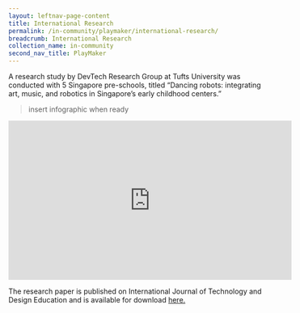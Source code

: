 ```yaml
---
layout: leftnav-page-content
title: International Research
permalink: /in-community/playmaker/international-research/
breadcrumb: International Research
collection_name: in-community
second_nav_title: PlayMaker
---
```

A research study by DevTech Research Group at Tufts University was conducted with 5 Singapore pre-schools, titled “Dancing robots: integrating art, music, and robotics in Singapore’s early childhood centers.”

> insert infographic when ready

<div class="bp-youtube">
     <iframe width="560" height="315" src="https://www.youtube.com/embed/qTjtGM0ITGc" frameborder="0" allow="accelerometer; autoplay; encrypted-media; gyroscope; picture-in-picture" allowfullscreen></iframe>
</div>

The research paper is published on International Journal of Technology and Design Education and is available for download [here.](/files/playmaker/playmaker-study.pdf) 

